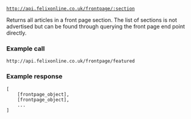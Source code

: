 <code>http://api.felixonline.co.uk/frontpage/:section</code>

Returns all articles in a front page section. The list of sections is not advertised but can be found through querying the front page end point directly.

### Example call
`http://api.felixonline.co.uk/frontpage/featured`

### Example response
    [
        [frontpage_object],
        [frontpage_object],
        ...
    ]
